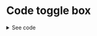 # Code toggle box

<details>
<summary>See code</summary>

```Python
import streamlit as st
st.write('Hello world!')
```
</details>
